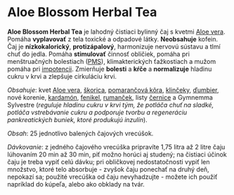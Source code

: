 Aloe Blossom Herbal Tea
=======================

**Aloe Blossom Herbal Tea** je lahodný čistiaci bylinný čaj s kvetmi [Aloe
vera]( ../bylinky/aloe-vera). Pomáha **vyplavovať** z tela toxické a odpadové
látky. **Neobsahuje** kofein. Čaj je **nízkokalorický**, **protizápalový**,
harmonizuje nervovú sústavu a tlmí chuť do jedla. Pomáha **stimulovať** činnosť
obličiek, pomáha pri menštruačných bolestiach ([PMS](../diagnozy/predmenstruacny-syndrom-pms)),
klimakterických ťažkostiach a mužom pomáha pri
[impotencii](../diagnozy/impotencia). Zmierňuje **bolesti** a **kŕče** a
**normalizuje** hladinu cukru v krvi a zlepšuje cirkuláciu krvi.

*Obsahuje*: kvet [Aloe vera](../bylinky/aloe-vera),
[škorica](../bylinky/skoricovnik-cejlonsky),
[pomarančová kôra](../bylinky/citronovnik-pomarancovy),
[klinčeky](../bylinky/klincekovec-vonavy),
[ďumbier](../bylinky/dumbier-lekarsky), nové korenie,
[kardamón](../bylinky/kardamovnik-malabarsky),
[fenikel](../bylinky/fenikel-obycajny),
[rumanček](../bylinky/rumancek-kamilkovy),
listy [černice](../bylinky/ostruzina-cernicova) a
Gymnemma Sylvestre (*reguluje hladinu cukru v krvi tým, že potláča chuť na
sladké, potláča vstrebávanie cukru a podporuje tvorbu a regeneráciu
pankreatických buniek, ktoré produkujú inzulín*).

*Obsah*: 25 jednotlivo balených čajových vrecúšok.

*Dávkovanie*: z jedného čajového vrecúška pripravíte 1,75 litra až 2 litre čaju
lúhovaním 20 min až 30 min, piť možno horúci aj studený; na čistiaci účinok čaju
je treba vypiť celú dávku; pri obličkovej nedostatočnosti vypiť len množstvo,
ktoré telo absorbuje - zvyšok čaju ponechať na druhý deň, nepokazí sa; použité
vrecúška od čaju nevyhadzujte - možete ich použiť napríklad do kúpeľa, alebo ako
obklady na tvár.
